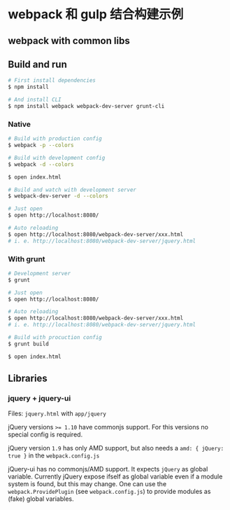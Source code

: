 # webpack 和 gulp 结合构建示例
## webpack with common libs

## Build and run

``` sh
# First install dependencies
$ npm install

# And install CLI
$ npm install webpack webpack-dev-server grunt-cli
```

### Native

``` sh
# Build with production config
$ webpack -p --colors

# Build with development config
$ webpack -d --colors

$ open index.html
```

``` sh
# Build and watch with development server
$ webpack-dev-server -d --colors

# Just open
$ open http://localhost:8080/

# Auto reloading
$ open http://localhost:8080/webpack-dev-server/xxx.html
# i. e. http://localhost:8080/webpack-dev-server/jquery.html
```

### With grunt

``` sh
# Development server
$ grunt

# Just open
$ open http://localhost:8080/

# Auto reloading
$ open http://localhost:8080/webpack-dev-server/xxx.html
# i. e. http://localhost:8080/webpack-dev-server/jquery.html
```

``` sh
# Build with procuction config
$ grunt build

$ open index.html
```

## Libraries

### jquery + jquery-ui

Files: `jquery.html` with `app/jquery`

jQuery versions `>= 1.10` have commonjs support. For this versions no special config is required.

jQuery version `1.9` has only AMD support, but also needs a `amd: { jQuery: true }` in the `webpack.config.js`

jQuery-ui has no commonjs/AMD support. It expects `jQuery` as global variable. Currently jQuery expose ifself as global variable even if a module system is found, but this may change. One can use the `webpack.ProvidePlugin` (see `webpack.config.js`) to provide modules as (fake) global variables.

